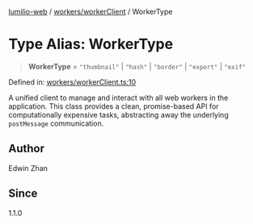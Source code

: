 [lumilio-web](../../../modules.md) / [workers/workerClient](../index.md) / WorkerType

# Type Alias: WorkerType

> **WorkerType** = `"thumbnail"` \| `"hash"` \| `"border"` \| `"export"` \| `"exif"`

Defined in: [workers/workerClient.ts:10](https://github.com/EdwinZhanCN/Lumilio-Photos/blob/33fe9d3b91b52951162b2ea4b3fdca9bdb6bd277/web/src/workers/workerClient.ts#L10)

A unified client to manage and interact with all web workers in the application.
This class provides a clean, promise-based API for computationally expensive tasks,
abstracting away the underlying `postMessage` communication.

## Author

Edwin Zhan

## Since

1.1.0
